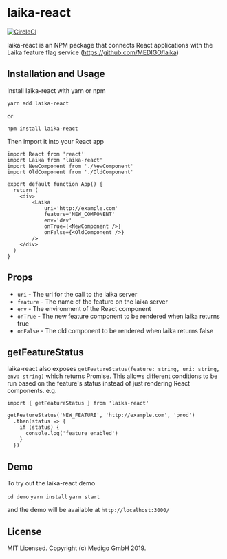 # laika-react

[![CircleCI](https://circleci.com/gh/MEDIGO/laika-react.svg?style=svg)](https://circleci.com/gh/MEDIGO/laika-react)

laika-react is an NPM package that connects React applications with the Laika feature flag service (https://github.com/MEDIGO/laika)

## Installation and Usage

Install laika-react with yarn or npm

```
yarn add laika-react
```

or

```
npm install laika-react
```

Then import it into your React app

```
import React from 'react'
import Laika from 'laika-react'
import NewComponent from './NewComponent'
import OldComponent from './OldComponent'

export default function App() {
  return (
    <div>
        <Laika
            uri='http://example.com'
            feature='NEW_COMPONENT'
            env='dev'
            onTrue={<NewComponent />}
            onFalse={<OldComponent />}
        />
    </div>
  )
}
```

## Props

- `uri` - The uri for the call to the laika server
- `feature` - The name of the feature on the laika server
- `env` - The environment of the React component
- `onTrue` - The new feature component to be rendered when laika returns true
- `onFalse` - The old component to be rendered when laika returns false

## getFeatureStatus
laika-react also exposes `getFeatureStatus(feature: string, uri: string, env: string)` which returns Promise<bool>.
This allows different conditions to be run based on the feature's status instead of just rendering React components. e.g.

```
import { getFeatureStatus } from 'laika-react'

getFeatureStatus('NEW_FEATURE', 'http://example.com', 'prod')
  .then(status => {
    if (status) {
      console.log('feature enabled')
    }
  })
```

## Demo
To try out the laika-react demo

`cd demo`
`yarn install`
`yarn start`

and the demo will be available at `http://localhost:3000/`

## License

MIT Licensed. Copyright (c) Medigo GmbH 2019.
